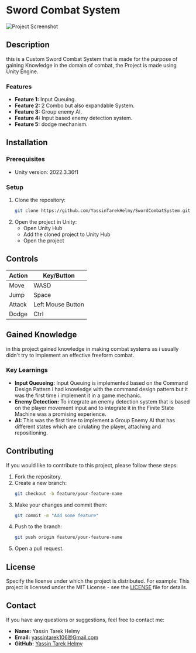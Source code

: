 
# Sword Combat System

![Project Screenshot](https://i.imgur.com/8Zexwt4.png)

## Description

this is a Custom Sword Combat System that is made for the purpose of gaining Knowledge in the domain of combat, the Project is made using Unity Engine.

### Features
- **Feature 1:** Input Queuing.
- **Feature 2:** 2 Combo but also expandable System.
- **Feature 3:** Group enemy AI.
- **Feature 4:** Input based enemy detection system.
- **Feature 5:** dodge mechanism.

## Installation

### Prerequisites
- Unity version: 2022.3.36f1

### Setup
1. Clone the repository:
    ```sh
    git clone https://github.com/YassinTarekHelmy/SwordCombatSystem.git
    ```
2. Open the project in Unity:
    - Open Unity Hub
    - Add the cloned project to Unity Hub
    - Open the project

## Controls

| Action      | Key/Button         |
|-------------|--------------------|
| Move        | WASD               |
| Jump        | Space              |
| Attack      | Left Mouse Button  |
| Dodge       | Ctrl               |

## Gained Knowledge

in this project gained knowledge in making combat systems as i usually didn't try to implement an effective freeform combat.

### Key Learnings
- **Input Queueing:** Input Queuing is implemented based on the Command Design Pattern i had knowledge with the command design pattern but it was the first time i implement it in a game mechanic. 
- **Enemy Detection:** To integrate an enemy detection system that is based on the player movement input and to integrate it in the Finite State Machine was a promising experience.
- **AI:** This was the first time to implement a Group Enemy AI that has different states which are cirulating the player, attaching and repositioning.

## Contributing

If you would like to contribute to this project, please follow these steps:

1. Fork the repository.
2. Create a new branch:
    ```sh
    git checkout -b feature/your-feature-name
    ```
3. Make your changes and commit them:
    ```sh
    git commit -m "Add some feature"
    ```
4. Push to the branch:
    ```sh
    git push origin feature/your-feature-name
    ```
5. Open a pull request.

## License

Specify the license under which the project is distributed. For example:
This project is licensed under the MIT License - see the [LICENSE](LICENSE.txt) file for details.

## Contact

If you have any questions or suggestions, feel free to contact me:
- **Name:** Yassin Tarek Helmy
- **Email:** yassintarek106@Gmail.com
- **GitHub:** [Yassin Tarek Helmy](https://github.com/YassinTarekHelmy)
